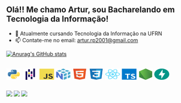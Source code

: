 ## Olá!! Me chamo Artur, sou Bacharelando em Tecnologia da Informação!

- 🌱 Atualmente cursando Tecnologia da Informação na UFRN
- 📫 Contate-me no email: artur.rp2001@gmail.com

[![Anurag's GitHub stats](https://github-readme-stats.vercel.app/api?username=arturevs&locale=pt-br&theme=gotham&show_icons=true&count_private=true)](https://github.com/anuraghazra/github-readme-stats)


<div style="display: inline_block"><br>

<img align="center" alt="Python-Logo" height="30" width="40" src="https://raw.githubusercontent.com/devicons/devicon/master/icons/python/python-original.svg">
<img align="center" alt="Pandas-Logo" height="30" width="40" src="https://raw.githubusercontent.com/devicons/devicon/master/icons/pandas/pandas-original.svg">
<img align="center" alt="JavaScript-Logo" height="30" width="40" src="https://raw.githubusercontent.com/devicons/devicon/master/icons/javascript/javascript-original.svg">
<img align="center" alt="NumPy-Logo" height="30" width="40" src="https://raw.githubusercontent.com/devicons/devicon/master/icons/numpy/numpy-original.svg">
<img align="center" alt="HTML5-Logo" height="30" width="40" src="https://raw.githubusercontent.com/devicons/devicon/master/icons/html5/html5-original.svg">
<img align="center" alt="CSS3-Logo" height="30" width="40" src="https://raw.githubusercontent.com/devicons/devicon/master/icons/css3/css3-original.svg">
<img align="center" alt="React-Logo" height="30" width="40" src="https://raw.githubusercontent.com/devicons/devicon/master/icons/react/react-original.svg">
<img align="center" alt="TypeScript-Logo" height="30" width="40" src="https://raw.githubusercontent.com/devicons/devicon/master/icons/typescript/typescript-original.svg">
<img align="center" alt="Node.js-Logo" height="30" width="40" src="https://raw.githubusercontent.com/devicons/devicon/master/icons/nodejs/nodejs-original.svg">
<img align="center" alt="FastAPI-Logo" height="30" width="40" src="https://raw.githubusercontent.com/devicons/devicon/master/icons/fastapi/fastapi-original.svg">

</div>

  ##

<div style="display: inline_block"> 

  <a align href="https://instagram.com/Eh_artur" target="_blank"><img src="https://img.shields.io/badge/-Instagram-%23E4405F?style=for-the-badge&logo=instagram&logoColor=white" target="_blank"></a>
  <a href="https://www.linkedin.com/in/artur-revoredo/" target="_blank"><img src="https://img.shields.io/badge/-LinkedIn-%230077B5?style=for-the-badge&logo=linkedin&logoColor=white" target="_blank"></a>
  <a href="mailto:artur.rp2001@gmail.com">
  <img src="https://img.shields.io/badge/-Gmail-D14836?style=for-the-badge&logo=gmail&logoColor=white" target="_blank">
</a>

</div>

